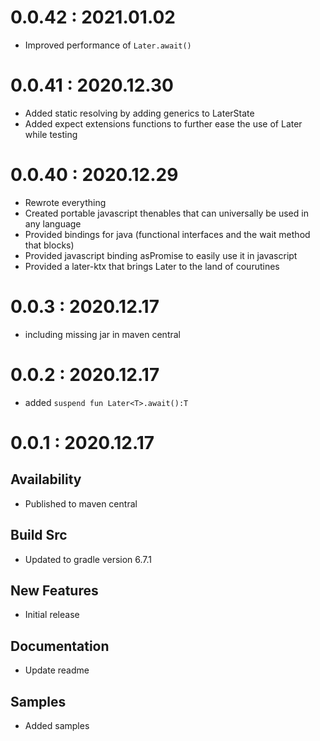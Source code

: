 # 0.0.42 : 2021.01.02
- Improved performance of `Later.await()`

# 0.0.41 : 2020.12.30
- Added static resolving by adding generics to LaterState
- Added expect extensions functions to further ease the use of Later while testing

# 0.0.40 : 2020.12.29
- Rewrote everything
- Created portable javascript thenables that can universally be used in any language
- Provided bindings for java (functional interfaces and the wait method that blocks)
- Provided javascript binding asPromise to easily use it in javascript
- Provided a later-ktx that brings Later to the land of courutines

# 0.0.3 : 2020.12.17
- including missing jar in maven central

# 0.0.2 : 2020.12.17
- added `suspend fun Later<T>.await():T`

# 0.0.1 : 2020.12.17
## Availability
- Published to maven central

## Build Src
- Updated to gradle version 6.7.1

## New Features
- Initial release

## Documentation
- Update readme

## Samples
- Added samples